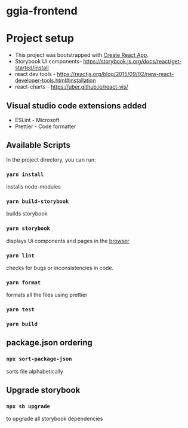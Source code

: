 # ggia-frontend

# Project setup

- This project was bootstrapped with [Create React App](https://github.com/facebook/create-react-app).
- Storybook Ui components- https://storybook.js.org/docs/react/get-started/install
- react dev tools - https://reactjs.org/blog/2015/09/02/new-react-developer-tools.html#installation
- react-charts - https://uber.github.io/react-vis/

## Visual studio code extensions added

- ESLint - Microsoft
- Prettier - Code formatter

## Available Scripts

In the project directory, you can run:

### `yarn install`

installs node-modules

### `yarn build-storybook`

builds storybook

### `yarn storybook`

displays Ui components and pages in the [browser](http://localhost:6006/)

### `yarn lint`

checks for bugs or inconsistencies in code.

### `yarn format`

formats all the files using prettier

### `yarn test`

### `yarn build`

## package.json ordering

### `npx sort-package-json`

sorts file alphabetically

## Upgrade storybook

### `npx sb upgrade`

to upgrade all storybook dependencies

